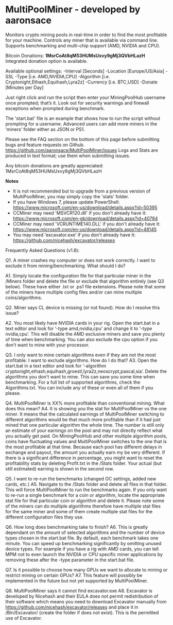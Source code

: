 # MultiPoolMiner - developed by aaronsace
Monitors crypto mining pools in real-time in order to find the most profitable for your machine. Controls any miner that is available via command line. Supports benchmarking and multi-chip support (AMD, NVIDIA and CPU).

Bitcoin Donations: **1MsrCoAt8qM53HUMsUxvy9gMj3QVbHLazH**
Integrated donation option is available.

Available optional settings:
-Interval [Seconds]
-Location [Europe/US/Asia]
-SSL
-Type [i.e. AMD,NVIDIA,CPU]
-Algorithm [i.e. Cryptonight,Ethash,Equihash,Lyra2z]
-Currency [i.e. BTC,USD]
-Donate [Minutes per Day]

Just right click and run the script then enter your MiningPoolHub username once prompted; that’s it.
Look out for security warnings and firewall exceptions when prompted during benchmark.

The 'start.bat' file is an example that shows how to run the script without prompting for a username.
Advanced users can add more miners in the ‘miners’ folder either as JSON or PS1.

Please see the FAQ section on the bottom of this page before submitting bugs and feature requests on Github. https://github.com/aaronsace/MultiPoolMiner/issues
Logs and Stats are produced in text format; use them when submitting issues.

Any bitcoin donations are greatly appreciated: 1MsrCoAt8qM53HUMsUxvy9gMj3QVbHLazH

**Notes**
- It is not recommended but to upgrade from a previous version of MultiPoolMiner, you may simply copy the 'stats' folder.
- If you have Windows 7, please update PowerShell: 
https://www.microsoft.com/en-us/download/details.aspx?id=50395
- CCMiner may need 'MSVCR120.dll' if you don't already have it: 
https://www.microsoft.com/en-gb/download/details.aspx?id=40784
- CCMiner may need 'VCRUNTIME140.DLL' if you don't already have it: 
https://www.microsoft.com/en-us/download/details.aspx?id=48145
- You may need 'excavator.exe' if you don't already have it: 
https://github.com/nicehash/excavator/releases


Frequently Asked Questions (v1.8):

Q1. A miner crashes my computer or does not work correctly. I want to exclude it from mining/benchmarking. What should I do?

A1. Simply locate the configuration file for that particular miner in the /Miners folder and delete the file or exclude that algorithm entirely (see Q3 below). These have either .txt or .ps1 file extensions. Please note that some of the miners have multiple config files and/or can mine multiple coins/algorithms.

Q2. Miner says CL device is missing (or not found). How do I resolve this issue?

A2. You most likely have NVIDIA cards in your rig. Open the start.bat in a text editor and look for ‘-type amd,nvidia,cpu’ and change it to ‘-type nvidia,cpu’. This will disable the AMD exclusive miners and save you plenty of time when benchmarking. You can also exclude the cpu option if you don’t want to mine with your processor.

Q3. I only want to mine certain algorithms even if they are not the most profitable. I want to exclude algorithms. How do I do that?
A3. Open the start.bat in a text editor and look for ‘-algorithm cryptonight,ethash,equihash,groestl,lyra2z,neoscrypt,pascal,sia’. Delete the algorithms you don't want to mine. This can save you some time when benchmarking. For a full list of supported algorithms, check the Algorithms.txt. You can include any of these or even all of them if you please.

Q4. MultiPoolMiner is XX% more profitable than conventional mining. What does this mean?
A4. It is showing you the stat for MultiPoolMiner vs the one miner. It means that the calculated earnings of MultiPoolMiner switching to different algorithms would be that much more profitable than if it had just mined that one particular algorithm the whole time. The number is still only an estimate of your earnings on the pool and may not directly reflect what you actually get paid. On MiningPoolHub and other multiple algorithm pools, coins have fluctuating values and MultiPoolMiner switches to the one that is the most profitable at that time. Because each pool has different delays in exchange and payout, the amount you actually earn my be very different. If there is a significant difference in percentage, you might want to reset the profitability stats by deleting Profit.txt in the /Stats folder. Your actual (but still estimated) earning is shown in the second row.

Q5. I want to re-run the benchmarks (changed OC settings, added new cards, etc.)
A5. Navigate to the /Stats folder and delete all files in that folder. This will force MultiPoolMiner to run the benchmarks again. If you only want to re-run a single benchmark for a coin or algorithm, locate the appropriate stat file for that particular coin or algorithm and delete it. Please note some of the miners can do multiple algorithms therefore have multiple stat files for the same miner and some of them create multiple stat files for the different configuration files they use.

Q6. How long does benchmarking take to finish?
A6. This is greatly dependant on the amount of selected algorithms and the number of device types chosen in the start.bat file. By default, each benchmark takes one minute. You can speed up benchmarking significantly by omitting unused device types. For example if you have a rig with AMD cards, you can tell MPM not to even launch the NVIDIA or CPU specific miner applications by removing these after the -type parameter in the start.bat file.

Q7. Is it possible to choose how many GPUs we want to allocate to mining or restrict mining on certain GPUs?
A7. This feature will possibly be implemented in the future but not yet supported by MultiPoolMiner.

Q8. MultiPoolMiner says it cannot find excavator.exe
A8. Excavator is developed by Nicehash and their EULA does not permit redistribution of their software which means you need to download Excavator manually from https://github.com/nicehash/excavator/releases and place it in /Bin/Excavator/ (create the folder if does not exist). This is the permitted use of Excavator.


